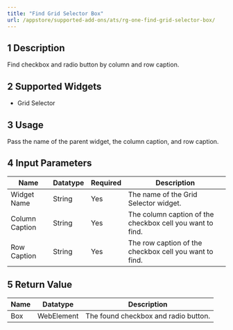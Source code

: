 ```yaml
---
title: "Find Grid Selector Box"
url: /appstore/supported-add-ons/ats/rg-one-find-grid-selector-box/
---
```


## 1 Description

Find checkbox and radio button by column and row caption.

## 2 Supported Widgets

* Grid Selector

## 3 Usage

Pass the name of the parent widget, the column caption, and row caption.

## 4 Input Parameters

Name | Datatype | Required | Description
---- | -------- | -------- | ---------------
Widget Name | String | Yes | The name of the Grid Selector widget.
Column Caption | String | Yes | The column caption of the checkbox cell you want to find.
Row Caption | String | Yes | The row caption of the checkbox cell you want to find.

## 5 Return Value

Name | Datatype | Description
---- | --------- | ---------------
Box | WebElement | The found checkbox and radio button.
